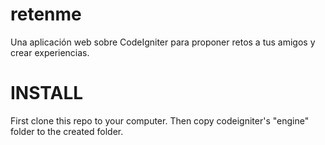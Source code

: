 retenme
=======

Una aplicación web sobre CodeIgniter para proponer retos a tus amigos y crear experiencias.

INSTALL
=======

First clone this repo to your computer. Then copy codeigniter's "engine" folder to the created folder.
